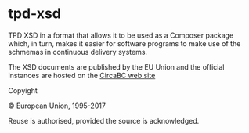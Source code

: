 # tpd-xsd
TPD XSD in a format that allows it to be used as a Composer package which, in turn, makes it easier for software programs to make use of the schmemas in continuous delivery systems. 

The XSD documents are published by the EU Union and the official instances are hosted on the [CircaBC web site](https://circabc.europa.eu) 

Copyight 

© European Union, 1995-2017

Reuse is authorised, provided the source is acknowledged. 
